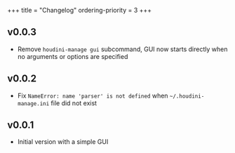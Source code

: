 +++
title = "Changelog"
ordering-priority = 3
+++

## v0.0.3

- Remove `houdini-manage gui` subcommand, GUI now starts directly when no
  arguments or options are specified

## v0.0.2

- Fix `NameError: name 'parser' is not defined` when `~/.houdini-manage.ini`
  file did not exist

## v0.0.1

- Initial version with a simple GUI
